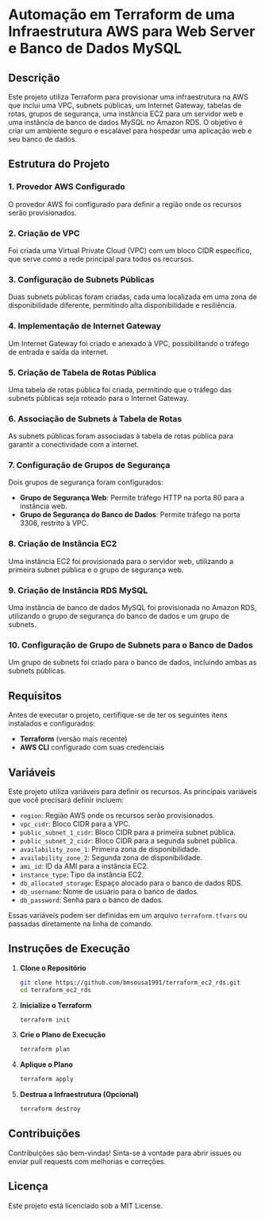 # Automação em Terraform de uma Infraestrutura AWS para Web Server e Banco de Dados MySQL

## Descrição

Este projeto utiliza Terraform para provisionar uma infraestrutura na AWS que inclui uma VPC, subnets públicas, um Internet Gateway, tabelas de rotas, grupos de segurança, uma instância EC2 para um servidor web e uma instância de banco de dados MySQL no Amazon RDS. O objetivo é criar um ambiente seguro e escalável para hospedar uma aplicação web e seu banco de dados.

## Estrutura do Projeto

### 1. Provedor AWS Configurado
O provedor AWS foi configurado para definir a região onde os recursos serão provisionados.

### 2. Criação de VPC
Foi criada uma Virtual Private Cloud (VPC) com um bloco CIDR específico, que serve como a rede principal para todos os recursos.

### 3. Configuração de Subnets Públicas
Duas subnets públicas foram criadas, cada uma localizada em uma zona de disponibilidade diferente, permitindo alta disponibilidade e resiliência.

### 4. Implementação de Internet Gateway
Um Internet Gateway foi criado e anexado à VPC, possibilitando o tráfego de entrada e saída da internet.

### 5. Criação de Tabela de Rotas Pública
Uma tabela de rotas pública foi criada, permitindo que o tráfego das subnets públicas seja roteado para o Internet Gateway.

### 6. Associação de Subnets à Tabela de Rotas
As subnets públicas foram associadas à tabela de rotas pública para garantir a conectividade com a internet.

### 7. Configuração de Grupos de Segurança
Dois grupos de segurança foram configurados:
- **Grupo de Segurança Web**: Permite tráfego HTTP na porta 80 para a instância web.
- **Grupo de Segurança do Banco de Dados**: Permite tráfego na porta 3306, restrito à VPC.

### 8. Criação de Instância EC2
Uma instância EC2 foi provisionada para o servidor web, utilizando a primeira subnet pública e o grupo de segurança web.

### 9. Criação de Instância RDS MySQL
Uma instância de banco de dados MySQL foi provisionada no Amazon RDS, utilizando o grupo de segurança do banco de dados e um grupo de subnets.

### 10. Configuração de Grupo de Subnets para o Banco de Dados
Um grupo de subnets foi criado para o banco de dados, incluindo ambas as subnets públicas.

## Requisitos

Antes de executar o projeto, certifique-se de ter os seguintes itens instalados e configurados:

- **Terraform** (versão mais recente)
- **AWS CLI** configurado com suas credenciais

## Variáveis

Este projeto utiliza variáveis para definir os recursos. As principais variáveis que você precisará definir incluem:

- `region`: Região AWS onde os recursos serão provisionados.
- `vpc_cidr`: Bloco CIDR para a VPC.
- `public_subnet_1_cidr`: Bloco CIDR para a primeira subnet pública.
- `public_subnet_2_cidr`: Bloco CIDR para a segunda subnet pública.
- `availability_zone_1`: Primeira zona de disponibilidade.
- `availability_zone_2`: Segunda zona de disponibilidade.
- `ami_id`: ID da AMI para a instância EC2.
- `instance_type`: Tipo da instância EC2.
- `db_allocated_storage`: Espaço alocado para o banco de dados RDS.
- `db_username`: Nome de usuário para o banco de dados.
- `db_password`: Senha para o banco de dados.

Essas variáveis podem ser definidas em um arquivo `terraform.tfvars` ou passadas diretamente na linha de comando.

## Instruções de Execução

1. **Clone o Repositório**
   
   ```bash
   git clone https://github.com/bmsousa1991/terraform_ec2_rds.git
   cd terraform_ec2_rds

2. **Inicialize o Terraform**
   
   ```bash
   terraform init

3. **Crie o Plano de Execução**
   
   ```bash
   terraform plan

4. **Aplique o Plano**
   
   ```bash
   terraform apply

5. **Destrua a Infraestrutura (Opcional)**
    
   ```bash
   terraform destroy

## Contribuições
Contribuições são bem-vindas! Sinta-se à vontade para abrir issues ou enviar pull requests com melhorias e correções.

## Licença
Este projeto está licenciado sob a MIT License.       
